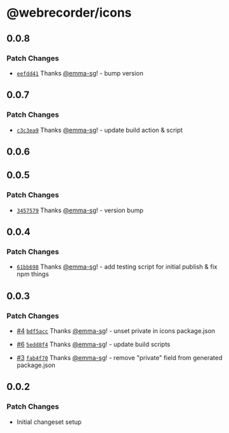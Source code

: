 # @webrecorder/icons

## 0.0.8

### Patch Changes

- [`eefdd41`](https://github.com/webrecorder/hickory/commit/eefdd41bfd17cd1be6f53e0ea89a8eb862ab2bc6) Thanks [@emma-sg](https://github.com/emma-sg)! - bump version

## 0.0.7

### Patch Changes

- [`c3c3ea9`](https://github.com/webrecorder/hickory/commit/c3c3ea92f6010800010b93d69415da052379bb0c) Thanks [@emma-sg](https://github.com/emma-sg)! - update build action & script

## 0.0.6

## 0.0.5

### Patch Changes

- [`3457579`](https://github.com/webrecorder/hickory/commit/34575798d72da80abd57c02deb1c05dd96bf0810) Thanks [@emma-sg](https://github.com/emma-sg)! - version bump

## 0.0.4

### Patch Changes

- [`61bb698`](https://github.com/webrecorder/hickory/commit/61bb698bdcbac408a3f824cab4d024bda317a6ff) Thanks [@emma-sg](https://github.com/emma-sg)! - add testing script for initial publish & fix npm things

## 0.0.3

### Patch Changes

- [#4](https://github.com/webrecorder/hickory/pull/4) [`bdf5acc`](https://github.com/webrecorder/hickory/commit/bdf5acc2e87c737e509174876a6aade541291dbb) Thanks [@emma-sg](https://github.com/emma-sg)! - unset private in icons package.json

- [#6](https://github.com/webrecorder/hickory/pull/6) [`5edd8f4`](https://github.com/webrecorder/hickory/commit/5edd8f4d1e01a829fa532c9fac75fb07a528e5a8) Thanks [@emma-sg](https://github.com/emma-sg)! - update build scripts

- [#3](https://github.com/webrecorder/hickory/pull/3) [`fab4f70`](https://github.com/webrecorder/hickory/commit/fab4f7039425cc8639241df443335e2740bf7777) Thanks [@emma-sg](https://github.com/emma-sg)! - remove "private" field from generated package.json

## 0.0.2

### Patch Changes

- Initial changeset setup
